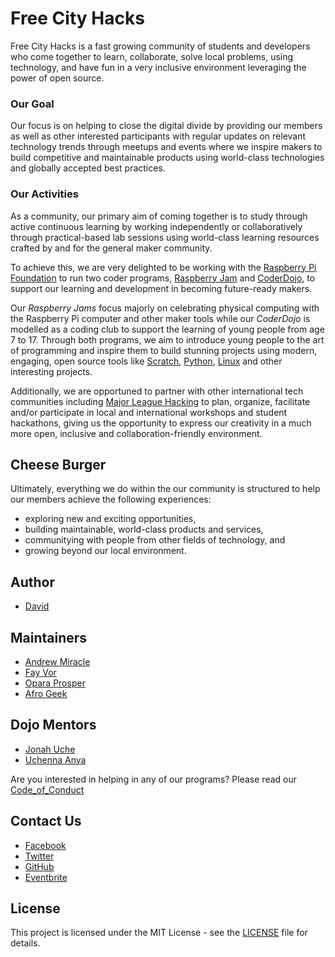 # Free City Hacks
Free City Hacks is a fast growing community of students and developers who come together to learn, collaborate, solve local problems, using technology, and have fun in a very inclusive environment leveraging the power of open source.

### Our Goal
Our focus is on helping to close the digital divide by providing our members as well as other interested participants with regular updates on relevant technology trends through meetups and events where we inspire makers to build competitive and maintainable products using world-class technologies and globally accepted best practices.

### Our Activities
As a community, our primary aim of coming together is to study through active continuous learning by working independently or collaboratively through practical-based lab sessions using world-class learning resources crafted by and for the general maker community.

To achieve this, we are very delighted to be working with the [Raspberry Pi Foundation](https://raspberrypi.org) to run two coder programs, [Raspberry Jam](https://raspberrypi.org/jam) and [CoderDojo](https://coderdojo.com), to support our learning and development in becoming future-ready makers.

Our *Raspberry Jams* focus majorly on celebrating physical computing with the Raspberry Pi computer and other maker tools while our *CoderDojo* is modelled as a coding club to support the learning of young people from age 7 to 17. Through both programs, we aim to introduce young people to the art of programming and inspire them to build stunning projects using modern, engaging, open source tools like [Scratch](https://mit.edu/scratch), [Python](https://python.org), [Linux](https://linuxfoundation.org) and other interesting projects.

Additionally, we are opportuned to partner with other international tech communities including [Major League Hacking](https://mlh.io) to plan, organize, facilitate and/or participate in local and international workshops and student hackathons, giving us the opportunity to express our creativity in a much more open, inclusive and collaboration-friendly environment.

## Cheese Burger
Ultimately, everything we do within the our community is structured to help our members achieve the following experiences:
* exploring new and exciting opportunities,
* building maintainable, world-class products and services,
* communitying with people from other fields of technology, and
* growing beyond our local environment.

 ## Author
 * [David](https://github.com/davidconoh)
 
 ## Maintainers
 * [Andrew Miracle](https://github.com/koolamusic)
 * [Fay Vor](https://github.com/phavor)
 * [Opara Prosper](https://github.com/OPARA-PROSPER)
 * [Afro Geek](https://github.com/japhmayor)

 ## Dojo Mentors
 * [Jonah Uche](https://github.com/jonahuche)
 * [Uchenna Anya](https://github.com/uchennaanya)

 Are you interested in helping in any of our programs? Please read our [Code_of_Conduct](https://github.com/freecityhacks/fch-docs/Code_of_Conduct.md)
 
 ## Contact Us
 * [Facebook](https://facebook.com/freecityhacks)
 * [Twitter](https://twitter.com/freecityhacks)
 * [GitHub](https://github.com/freecityhacks)
 * [Eventbrite](https://freecityhacks.eventbrite.com)
 
 ## License
This project is licensed under the MIT License - see the [LICENSE](https://github.com/freecityhacks/fch-docs/blob/master/LICENSE) file for details.
